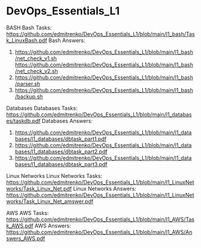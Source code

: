 # DevOps_Essentials_L1

BASH
Bash Tasks:
https://github.com/edmitrenko/DevOps_Essentials_L1/blob/main/l1_bash/Task_LinuxBash.pdf 
Bash Answers:
1) https://github.com/edmitrenko/DevOps_Essentials_L1/blob/main/l1_bash/net_check_v1.sh
   https://github.com/edmitrenko/DevOps_Essentials_L1/blob/main/l1_bash/net_check_v2.sh
2) https://github.com/edmitrenko/DevOps_Essentials_L1/blob/main/l1_bash/parser.sh
3) https://github.com/edmitrenko/DevOps_Essentials_L1/blob/main/l1_bash/backup.sh

Databases
Databases Tasks:
https://github.com/edmitrenko/DevOps_Essentials_L1/blob/main/l1_databases/taskdb.pdf
Databases Answers:
1) https://github.com/edmitrenko/DevOps_Essentials_L1/blob/main/l1_databases/l1_databases/dbtask_part1.pdf 
2) https://github.com/edmitrenko/DevOps_Essentials_L1/blob/main/l1_databases/l1_databases/dbtask_part2.pdf
3) https://github.com/edmitrenko/DevOps_Essentials_L1/blob/main/l1_databases/l1_databases/dbtask_part3.pdf

Linux Networks
Linux Networks Tasks:
https://github.com/edmitrenko/DevOps_Essentials_L1/blob/main/l1_LinuxNetworks/Task_Linux_Net.pdf 
Linux Networks Answers:
https://github.com/edmitrenko/DevOps_Essentials_L1/blob/main/l1_LinuxNetworks/Task_Linux_Net_amswer.pdf 

AWS
AWS Tasks:
https://github.com/edmitrenko/DevOps_Essentials_L1/blob/main/l1_AWS/Task_AWS.pdf
AWS Answers:
https://github.com/edmitrenko/DevOps_Essentials_L1/blob/main/l1_AWS/Answers_AWS.pdf
